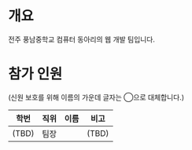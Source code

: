 # 개요
전주 풍남중학교 컴퓨터 동아리의 웹 개발 팀입니다.
# 참가 인원
(신원 보호를 위해 이름의 가운데 글자는 ◯으로 대체합니다.)

학번 | 직위 | 이름 | 비고 |
 ---- | ---- | ---- | ---- |
(TBD) | 팀장 | | (TBD) | |
